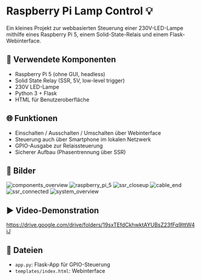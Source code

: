 # Raspberry Pi Lamp Control 💡

Ein kleines Projekt zur webbasierten Steuerung einer 230V-LED-Lampe mithilfe eines Raspberry Pi 5, einem Solid-State-Relais und einem Flask-Webinterface.

## 🔧 Verwendete Komponenten
- Raspberry Pi 5 (ohne GUI, headless)
- Solid State Relay (SSR, 5V, low-level trigger)
- 230V LED-Lampe
- Python 3 + Flask
- HTML für Benutzeroberfläche

## 🌐 Funktionen
- Einschalten / Ausschalten / Umschalten über Webinterface
- Steuerung auch über Smartphone im lokalen Netzwerk
- GPIO-Ausgabe zur Relaissteuerung
- Sicherer Aufbau (Phasentrennung über SSR)

## 📸 Bilder
![components_overview](https://github.com/user-attachments/assets/c1d05f55-dc61-4079-8388-5d32f870c4cc)
![raspberry_pi_5](https://github.com/user-attachments/assets/9da3c768-6e35-4bf9-8839-75aa6b0416a8)
![ssr_closeup](https://github.com/user-attachments/assets/ee2129a7-49ab-424f-88ee-429f3f8e9882)
![cable_end](https://github.com/user-attachments/assets/7f3f8638-5ccf-4f7a-ae80-17bc5aaf8890)
![ssr_connected](https://github.com/user-attachments/assets/bb0f0387-e494-4cfc-a2d9-48666d5c319b)
![system_overview](https://github.com/user-attachments/assets/9194eda5-cca2-457b-a3b1-89174a5fb850)

## ▶️ Video-Demonstration
https://drive.google.com/drive/folders/19sxTEfdCkhwktAYUBsZ23fFq9lttW4iJ

## 📁 Dateien
- `app.py`: Flask-App für GPIO-Steuerung
- `templates/index.html`: Webinterface

